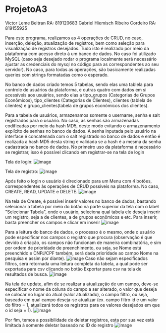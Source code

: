 # ProjetoA3

Victor Leme Beltran RA: 819120683
Gabriel Hiemisch Ribeiro Cordeiro RA: 819155925

Para este programa, realizamos as 4 operações de CRUD, no caso, inserção, deleção, atualização de registros, bem como seleção para visualização de registros desejados. Tudo isto é realizado por meio da plataforma com acesso direto à um banco de dados. No caso foi utilizado MySQL (caso seja desejado rodar o programa localmente será necessário ajustar as credenciais do mysql no código para as correspondentes ao seu servidor). 
No caso, para todas as operações, são basicamente realizadas queries com strings formatadas como o esperado.

No banco de dados criado temos 5 tabelas, sendo elas uma tablela para controle de usuários da plataforma, e outras quatro com dados em si acessíveis aos usuários, sendo elas a tipo_grupos (Categorias de Grupos Econômicos), tipo_clientes (Categorias de Clientes), clientes (tablela de clientes) e grupo_clientes(tabela de grupos econômicos dos clientes).

Para a tabela de usuários, armazenamos somente o username, senha e salt registrados para o usuário. No caso, as senhas são armazenadas codificadas por meio da hash MD5, deste modo evitando o armazenamento explícito de senhas no banco de dados. A senha inputada pelo usuário na interface é concatenada com o salt registrado no banco de dados e então é realizada a hash MD5 desta string e validada se a hash é a mesma da senha cadastrada no banco de dados. No primeiro uso da plataforma é necessário se registrar, isso é possível clicando em registrar-se na tela de login

Tela de login:
![image](https://github.com/Hiemisch/ProjetoA3/assets/77108992/dfbeec34-687f-478a-9bf2-8bea6058763e)

Tela de registro:
![image](https://github.com/Hiemisch/ProjetoA3/assets/77108992/4f4dc121-dd68-4be4-a6c3-5a4c019726a0)

Após feito o login o usuário é direcionado para um Menu com 4 botões, correspondentes às operações de CRUD possíveis na plataforma. No caso, CREATE, READ, UPDATE e DELETE.
![image](https://github.com/Hiemisch/ProjetoA3/assets/77108992/d90b2f99-f3c2-4b22-87e4-1ec5ddee2c59)


Na tela de Create, é possível inserir valores no banco de dados, bastando selecionar a tabela por meio do botão na parte superior da tela com o label "Selecionar Tabela", onde o usuário, seleciona qual tabela ele deseja inserir um registro, seja a de clientes, a de grupos econômicos e etc. Para inserir, basta preencher os campos e clicar em inserir
![image](https://github.com/Hiemisch/ProjetoA3/assets/77108992/aa99c183-8358-48d1-84c2-5d90d2f1c166)


Para a leitura do banco de dados, o processo é o mesmo, onde o usuário pode especificar nos campos o registro que procura (observação é que devido à criação, os campos não funcionam de maneira combinatória, e sim por ordem de prioridade de preenchimento, ou seja, se Nome está preenchido e CNPJ/CPF também, será dada prioridade ao campo Nome na pesquisa e assim por diante).
![image](https://github.com/Hiemisch/ProjetoA3/assets/77108992/db68af39-61ce-482b-a3fb-691bbd567aaf)
Caso não sejam especificados filtros, será retornada uma leitura completa da tabela, a qual pode ser exportada para csv clicando no botão Exportar para csv na tela de resultados de busca.
![image](https://github.com/Hiemisch/ProjetoA3/assets/77108992/7df22977-486c-47a1-bc03-db70ef853ef9)


Na tela de update, afim de se realizar a atualização de um campo, deve-se especificar o nome da coluna do campo a ser alterado, o valor que deseja se colocar no lugar do atual (valor atualizado), o campo filtro, ou seja, baseado em qual campo deseja-se atualizar (ex. campo filtro id e um valor do filtro = 1, atualizará todos os registros para os valores desejados em que o id seja = 1).
![image](https://github.com/Hiemisch/ProjetoA3/assets/77108992/621a1f84-1687-49d8-8332-eb1b95f5131d)


Por fim, temos a possibilidade de deletar registros, esta por sua vez está limitada à somente deletar baseado no ID do registro
![image](https://github.com/Hiemisch/ProjetoA3/assets/77108992/d9007e75-7382-4910-a1a6-7bcd3a8093a3)
